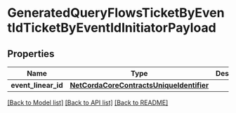 # GeneratedQueryFlowsTicketByEventIdTicketByEventIdInitiatorPayload

## Properties
Name | Type | Description | Notes
------------ | ------------- | ------------- | -------------
**event_linear_id** | [**NetCordaCoreContractsUniqueIdentifier**](NetCordaCoreContractsUniqueIdentifier.md) |  | 

[[Back to Model list]](../README.md#documentation-for-models) [[Back to API list]](../README.md#documentation-for-api-endpoints) [[Back to README]](../README.md)


